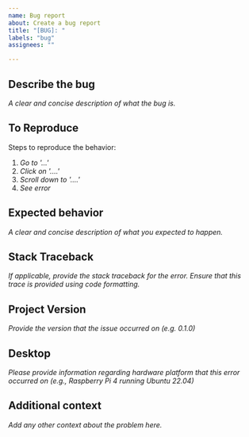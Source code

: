 ```yaml
---
name: Bug report
about: Create a bug report
title: "[BUG]: "
labels: "bug"
assignees: ""

---
```


## Describe the bug

*A clear and concise description of what the bug is.*

## To Reproduce

Steps to reproduce the behavior:

1. *Go to '...'*
2. *Click on '....'*
3. *Scroll down to '....'*
4. *See error*

## Expected behavior

*A clear and concise description of what you expected to happen.*

## Stack Traceback

*If applicable, provide the stack traceback for the error. Ensure that this
trace is provided using code formatting.*

## Project Version

*Provide the version that the issue occurred on (e.g. 0.1.0)*

## Desktop

*Please provide information regarding hardware platform that this error
occurred on (e.g., Raspberry Pi 4 running Ubuntu 22.04)*

## Additional context

*Add any other context about the problem here.*
